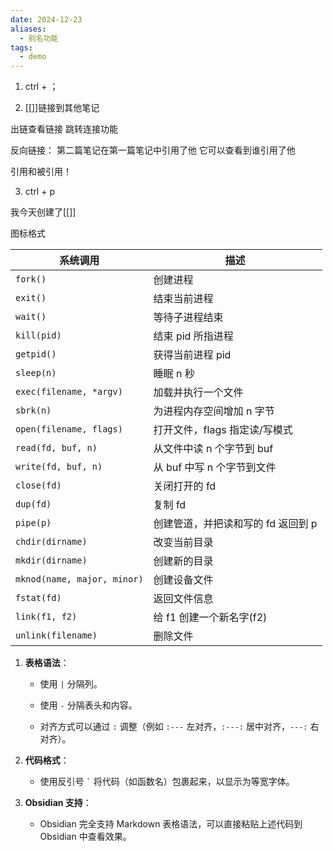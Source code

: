 ```yaml
---
date: 2024-12-23
aliases:
  - 别名功能
tags:
  - demo
---
```


1. ctrl + ；

2. [[]]链接到其他笔记 

出链查看链接 跳转连接功能

反向链接： 第二篇笔记在第一篇笔记中引用了他 它可以查看到谁引用了他

引用和被引用！

3.  ctrl + p


我今天创建了[[]]


图标格式 

| 系统调用               | 描述                                   |
|-----------------------|--------------------------------------|
| `fork()`              | 创建进程                               |
| `exit()`              | 结束当前进程                           |
| `wait()`              | 等待子进程结束                         |
| `kill(pid)`           | 结束 pid 所指进程                      |
| `getpid()`            | 获得当前进程 pid                       |
| `sleep(n)`            | 睡眠 n 秒                              |
| `exec(filename, *argv)` | 加载并执行一个文件                    |
| `sbrk(n)`             | 为进程内存空间增加 n 字节              |
| `open(filename, flags)` | 打开文件，flags 指定读/写模式         |
| `read(fd, buf, n)`    | 从文件中读 n 个字节到 buf              |
| `write(fd, buf, n)`   | 从 buf 中写 n 个字节到文件             |
| `close(fd)`           | 关闭打开的 fd                         |
| `dup(fd)`             | 复制 fd                               |
| `pipe(p)`             | 创建管道，并把读和写的 fd 返回到 p     |
| `chdir(dirname)`      | 改变当前目录                           |
| `mkdir(dirname)`      | 创建新的目录                           |
| `mknod(name, major, minor)` | 创建设备文件                   |
| `fstat(fd)`           | 返回文件信息                           |
| `link(f1, f2)`        | 给 f1 创建一个新名字(f2)               |
| `unlink(filename)`    | 删除文件                               |

1. **表格语法**：
    
    - 使用 `|` 分隔列。
        
    - 使用 `-` 分隔表头和内容。
        
    - 对齐方式可以通过 `:` 调整（例如 `:---` 左对齐，`:---:` 居中对齐，`---:` 右对齐）。
        
2. **代码格式**：
    
    - 使用反引号 `` ` `` 将代码（如函数名）包裹起来，以显示为等宽字体。
        
3. **Obsidian 支持**：
    
    - Obsidian 完全支持 Markdown 表格语法，可以直接粘贴上述代码到 Obsidian 中查看效果。